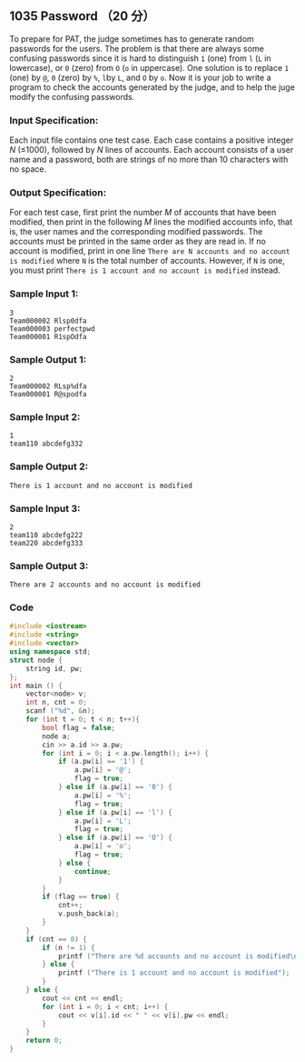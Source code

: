 ## 1035 Password （20 分）

To prepare for PAT, the judge sometimes has to generate random passwords for the users. The problem is that there are always some confusing passwords since it is hard to distinguish `1` (one) from `l` (`L` in lowercase), or `0` (zero) from `O` (`o` in uppercase). One solution is to replace `1` (one) by `@`, `0` (zero) by `%`, `l`by `L`, and `O` by `o`. Now it is your job to write a program to check the accounts generated by the judge, and to help the juge modify the confusing passwords.

### Input Specification:

Each input file contains one test case. Each case contains a positive integer *N* (≤1000), followed by *N* lines of accounts. Each account consists of a user name and a password, both are strings of no more than 10 characters with no space.

### Output Specification:

For each test case, first print the number *M* of accounts that have been modified, then print in the following *M* lines the modified accounts info, that is, the user names and the corresponding modified passwords. The accounts must be printed in the same order as they are read in. If no account is modified, print in one line `There are N accounts and no account is modified` where `N` is the total number of accounts. However, if `N` is one, you must print `There is 1 account and no account is modified` instead.

### Sample Input 1:

```in
3
Team000002 Rlsp0dfa
Team000003 perfectpwd
Team000001 R1spOdfa
```

### Sample Output 1:

```out
2
Team000002 RLsp%dfa
Team000001 R@spodfa
```

### Sample Input 2:

```in
1
team110 abcdefg332
```

### Sample Output 2:

```out
There is 1 account and no account is modified
```

### Sample Input 3:

```in
2
team110 abcdefg222
team220 abcdefg333
```

### Sample Output 3:

```out
There are 2 accounts and no account is modified
```

### Code

```c++
#include <iostream>
#include <string>
#include <vector>
using namespace std;
struct node {
	string id, pw;
};
int main () {
	vector<node> v;
	int n, cnt = 0;
	scanf ("%d", &n);
	for (int t = 0; t < n; t++){
		bool flag = false;
		node a;
		cin >> a.id >> a.pw;
		for (int i = 0; i < a.pw.length(); i++) {
			if (a.pw[i] == '1') {
				a.pw[i] = '@';
				flag = true;
			} else if (a.pw[i] == '0') {
				a.pw[i] = '%';
				flag = true;
			} else if (a.pw[i] == 'l') {
				a.pw[i] = 'L';
				flag = true;
			} else if (a.pw[i] == 'O') {
				a.pw[i] = 'o';
				flag = true;
			} else {
				continue;
			} 
		}
		if (flag == true) {
			cnt++;
			v.push_back(a);
		}
	}
	if (cnt == 0) {
		if (n != 1) {
			printf ("There are %d accounts and no account is modified\n", n);
		} else {
			printf ("There is 1 account and no account is modified");
		}
	} else {
		cout << cnt << endl;
		for (int i = 0; i < cnt; i++) {
			cout << v[i].id << " " << v[i].pw << endl;
		}
	}
	return 0;
} 
```

